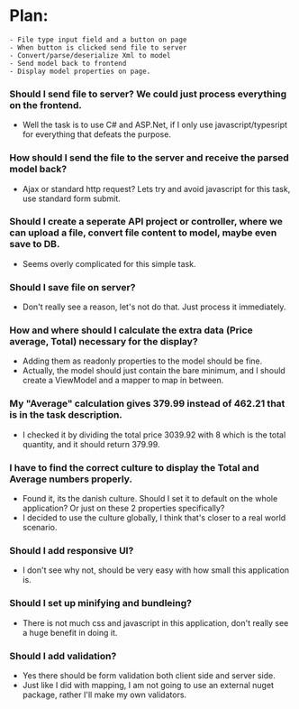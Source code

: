 # Plan:
	- File type input field and a button on page
	- When button is clicked send file to server
	- Convert/parse/deserialize Xml to model
	- Send model back to frontend
	- Display model properties on page.
	
### Should I send file to server? We could just process everything on the frontend.
- Well the task is to use C# and ASP.Net, if I only use javascript/typesript for everything that defeats the purpose.

### How should I send the file to the server and receive the parsed model back?
- Ajax or standard http request? Lets try and avoid javascript for this task, use standard form submit.

### Should I create a seperate API project or controller, where we can upload a file, convert file content to model, maybe even save to DB.
- Seems overly complicated for this simple task.

### Should I save file on server?
- Don't really see a reason, let's not do that. Just process it immediately.

### How and where should I calculate the extra data (Price average, Total) necessary for the display?
- Adding them as readonly properties to the model should be fine.
- Actually, the model should just contain the bare minimum, and I should create a ViewModel and a mapper to map in between.

### My "Average" calculation gives 379.99 instead of 462.21 that is in the task description.
- I checked it by dividing the total price 3039.92 with 8 which is the total quantity, and it should return 379.99.

### I have to find the correct culture to display the Total and Average numbers properly.
- Found it, its the danish culture. Should I set it to default on the whole application? Or just on these 2 properties specifically?
- I decided to use the culture globally, I think that's closer to a real world scenario.

### Should I add responsive UI?
- I don't see why not, should be very easy with how small this application is.

### Should I set up minifying and bundleing?
- There is not much css and javascript in this application, don't really see a huge benefit in doing it.

### Should I add validation?
- Yes there should be form validation both client side and server side.
- Just like I did with mapping, I am not going to use an external nuget package, rather I'll make my own validators.